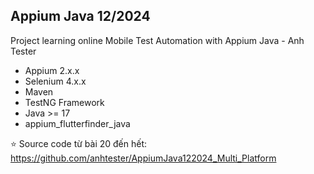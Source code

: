 ## Appium Java 12/2024

Project learning online Mobile Test Automation with Appium Java - Anh Tester

- Appium 2.x.x
- Selenium 4.x.x
- Maven
- TestNG Framework
- Java >= 17
- appium_flutterfinder_java

⭐️ Source code từ bài 20 đến hết:
https://github.com/anhtester/AppiumJava122024_Multi_Platform